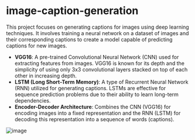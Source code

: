 # image-caption-generation
This project focuses on generating captions for images using deep learning techniques. It involves training a neural network on a dataset of images and their corresponding captions to create a model capable of predicting captions for new images.

- **VGG16**: A pre-trained Convolutional Neural Network (CNN) used for extracting features from images. VGG16 is known for its depth and the simplicity of using only 3x3 convolutional layers stacked on top of each other in increasing depth.
- **LSTM (Long Short-Term Memory)**: A type of Recurrent Neural Network (RNN) utilized for generating captions. LSTMs are effective for sequence prediction problems due to their ability to learn long-term dependencies.
- **Encoder-Decoder Architecture**: Combines the CNN (VGG16) for encoding images into a fixed representation and the RNN (LSTM) for decoding this representation into a sequence of words (captions).

![image](https://github.com/user-attachments/assets/94c46f0d-902f-4841-9d20-76fc443b74cb)
